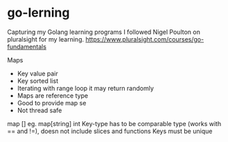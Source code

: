 # go-lerning
Capturing my Golang learning programs 
I followed Nigel Poulton on pluralsight for my learning.
https://www.pluralsight.com/courses/go-fundamentals

Maps
- Key value pair
- Key sorted list 
- Iterating with range loop it may return randomly
- Maps are reference type
- Good to provide map se
- Not thread safe



map [<key-type>] <value-type>
eg. map[string] int
Key-type has to be comparable type (works with == and !=), doesn not include slices and functions
Keys must be unique

